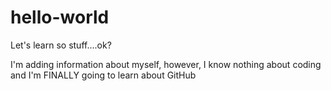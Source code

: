 # hello-world
Let's learn so stuff....ok?

I'm adding information about myself, however, I know nothing about coding and I'm FINALLY going to learn about GitHub
